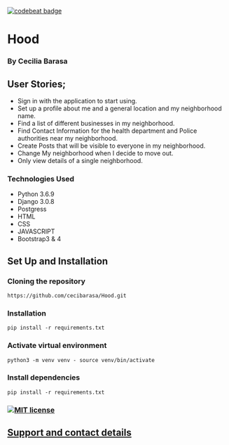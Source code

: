 [![codebeat badge](https://codebeat.co/badges/7c154558-7bf0-4df6-9756-9b06ac860f8d)](https://codebeat.co/projects/github-com-cecibarasa-hood-master)

# Hood
### By Cecilia Barasa

## User Stories;
* Sign in with the application to start using.
* Set up a profile about me and a general location and my neighborhood name.
* Find a list of different businesses in my neighborhood.
* Find Contact Information for the health department and Police authorities near my neighborhood.
* Create Posts that will be visible to everyone in my neighborhood.
* Change My neighborhood when I decide to move out.
* Only view details of a single neighborhood.

### Technologies Used
* Python 3.6.9
* Django 3.0.8
* Postgress
* HTML
* CSS
* JAVASCRIPT
* Bootstrap3 & 4

## Set Up and Installation 
### Cloning the repository
`https://github.com/cecibarasa/Hood.git`
### Installation
`pip install -r requirements.txt `
### Activate virtual environment
`python3 -m venv venv - source venv/bin/activate`
### Install dependencies
`pip install -r requirements.txt`

### [![MIT license](https://img.shields.io/badge/License-MIT-blue.svg)](https://github.com/cecibarasa/Hood/blob/master/LICENSE.md)

## [Support and contact details](https://www.linkedin.com/in/cecilia-barasa-4a8311195/)